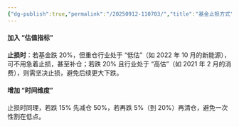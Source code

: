 ```yaml
---
{"dg-publish":true,"permalink":"/20250912-110703/","title":"基金止损方式","tags":["基金"]}
---
```


#### 加入 “估值指标”

**止损时**：若基金跌 20%，但重仓行业处于 “低估”（如 2022 年 10 月的新能源），可不用急着止损，甚至补仓；若跌 20% 且行业处于 “高估”（如 2021 年 2 月的消费），则需坚决止损，避免后续更大下跌。

#### 增加 “时间维度”

止损时同理，若跌 15% 先减仓 50%，若再跌 5%（到 20%）再清仓，避免一次性割在低点。